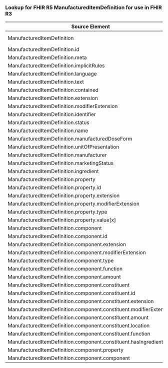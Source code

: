### Lookup for FHIR R5 ManufacturedItemDefinition for use in FHIR R3

| Source Element | Usage | Target |
| -------------- | ----- | ------ |
| ManufacturedItemDefinition | UseExtension | http://hl7.org/fhir/5.0/StructureDefinition/extension-ManufacturedItemDefinition |
| ManufacturedItemDefinition.id | UseExtensionFromAncestor | - |
| ManufacturedItemDefinition.meta | UseExtensionFromAncestor | - |
| ManufacturedItemDefinition.implicitRules | UseExtensionFromAncestor | - |
| ManufacturedItemDefinition.language | UseExtensionFromAncestor | - |
| ManufacturedItemDefinition.text | UseExtensionFromAncestor | - |
| ManufacturedItemDefinition.contained | UseExtensionFromAncestor | - |
| ManufacturedItemDefinition.extension | UseExtensionFromAncestor | - |
| ManufacturedItemDefinition.modifierExtension | UseExtensionFromAncestor | - |
| ManufacturedItemDefinition.identifier | UseExtensionFromAncestor | - |
| ManufacturedItemDefinition.status | UseExtensionFromAncestor | - |
| ManufacturedItemDefinition.name | UseExtensionFromAncestor | - |
| ManufacturedItemDefinition.manufacturedDoseForm | UseExtensionFromAncestor | - |
| ManufacturedItemDefinition.unitOfPresentation | UseExtensionFromAncestor | - |
| ManufacturedItemDefinition.manufacturer | UseExtensionFromAncestor | - |
| ManufacturedItemDefinition.marketingStatus | UseExtensionFromAncestor | - |
| ManufacturedItemDefinition.ingredient | UseExtensionFromAncestor | - |
| ManufacturedItemDefinition.property | UseExtensionFromAncestor | - |
| ManufacturedItemDefinition.property.id | UseExtensionFromAncestor | - |
| ManufacturedItemDefinition.property.extension | UseExtensionFromAncestor | - |
| ManufacturedItemDefinition.property.modifierExtension | UseExtensionFromAncestor | - |
| ManufacturedItemDefinition.property.type | UseExtensionFromAncestor | - |
| ManufacturedItemDefinition.property.value[x] | UseExtensionFromAncestor | - |
| ManufacturedItemDefinition.component | UseExtensionFromAncestor | - |
| ManufacturedItemDefinition.component.id | UseExtensionFromAncestor | - |
| ManufacturedItemDefinition.component.extension | UseExtensionFromAncestor | - |
| ManufacturedItemDefinition.component.modifierExtension | UseExtensionFromAncestor | - |
| ManufacturedItemDefinition.component.type | UseExtensionFromAncestor | - |
| ManufacturedItemDefinition.component.function | UseExtensionFromAncestor | - |
| ManufacturedItemDefinition.component.amount | UseExtensionFromAncestor | - |
| ManufacturedItemDefinition.component.constituent | UseExtensionFromAncestor | - |
| ManufacturedItemDefinition.component.constituent.id | UseExtensionFromAncestor | - |
| ManufacturedItemDefinition.component.constituent.extension | UseExtensionFromAncestor | - |
| ManufacturedItemDefinition.component.constituent.modifierExtension | UseExtensionFromAncestor | - |
| ManufacturedItemDefinition.component.constituent.amount | UseExtensionFromAncestor | - |
| ManufacturedItemDefinition.component.constituent.location | UseExtensionFromAncestor | - |
| ManufacturedItemDefinition.component.constituent.function | UseExtensionFromAncestor | - |
| ManufacturedItemDefinition.component.constituent.hasIngredient | UseExtensionFromAncestor | - |
| ManufacturedItemDefinition.component.property | UseExtensionFromAncestor | - |
| ManufacturedItemDefinition.component.component | UseExtensionFromAncestor | - |
